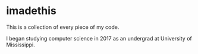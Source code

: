 # imadethis
This is a collection of every piece of my code.
 
I  began studying computer science in 2017 as an undergrad at University of Mississippi.

